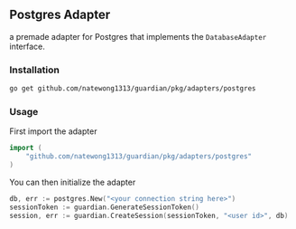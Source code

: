 ## Postgres Adapter
a premade adapter for Postgres that implements the `DatabaseAdapter` interface.

### Installation
```bash
go get github.com/natewong1313/guardian/pkg/adapters/postgres
```

### Usage
First import the adapter
```go
import (
    "github.com/natewong1313/guardian/pkg/adapters/postgres"
)
```
You can then initialize the adapter
```go
db, err := postgres.New("<your connection string here>")
sessionToken := guardian.GenerateSessionToken()
session, err := guardian.CreateSession(sessionToken, "<user id>", db)
```


